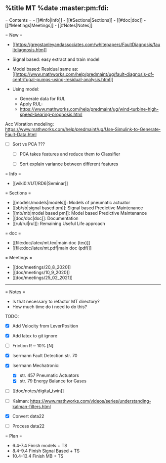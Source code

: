 %title MT
%date
:master:pm:fdi:
----
= Contents =
    - [[#Info|Info]]
    - [[#Sections|Sections]]
    - [[#doc|doc]]
    - [[#Meetings|Meetings]]
    - [[#Notes|Notes]]

= New =
- [[https://gregstanleyandassociates.com/whitepapers/FaultDiagnosis/faultdiagnosis.htm]]

- Signal based: easy extract and train model
- Model based: Residual same as:
[[https://www.mathworks.com/help/predmaint/ug/fault-diagnosis-of-centrifugal-pumps-using-residual-analysis.html]]
- Using model:
    - Generate data for RUL
    - Apply RUL:
    - https://www.mathworks.com/help/predmaint/ug/wind-turbine-high-speed-bearing-prognosis.html

Acc Vibration modeling:
https://www.mathworks.com/help/predmaint/ug/Use-Simulink-to-Generate-Fault-Data.html

* [ ] Sort vs PCA ???
    * [ ] PCA takes features and reduce them to Classifier
    * [ ] Sort explain variance between different features


= Info =
- [[wiki0:VUT/RD6|Seminar]]
 
= Sections =
- [[models/models|models]]: Models of pneumatic actuator
- [[sb/sb|signal based pm]]: Signal based Predictive Maintenance
- [[mb/mb|model based pm]]: Model based Predictive Maintenance
- [[doc/doc|doc]]: Documentation
- [[rul/rul|rul]]: Remaining Useful Life approach

= doc =
- [[file:doc/latex/mt.tex|main doc (tex)]]
- [[file:doc/latex/mt.pdf|main doc (pdf)]]

= Meetings =
- [[doc/meetings/20_8_2020]]
- [[doc/meetings/10_9_2020]]
- [[doc/meetings/25_02_2021]]

----

= Notes =
- Is that necessary to refactor MT directory?
- How much time do i need to do this?

TODO:

* [X] Add Velocity from LeverPosition 
* [X] Add latex to git ignore
* [ ] Friction R ~ 10% [N]

* [X] Isermann Fault Detection str. 70
* [X] Isermann Mechatronic:
    * [X] str. 457 Pneumatic Actuators
    * [X] str. 79 Energy Balance for Gases
* [ ] [[doc/notes/digital_twin]]
* [ ] Kalman: https://www.mathworks.com/videos/series/understanding-kalman-filters.html
* [X] Convert data22
* [ ] Process data22


= Plan =
* 6.4-7.4 Finish models + TS
* 8.4-9.4 Finish Signal Based + TS
* 10.4-13.4 Finish MB + TS


